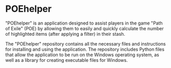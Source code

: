 # POEhelper

"POEhelper" is an application designed to assist players in the game "Path of Exile" (POE) by allowing them to easily and quickly calculate the number of highlighted items (after applying a filter) in their stash.

The "POEhelper" repository contains all the necessary files and instructions for installing and using the application. The repository includes Python files that allow the application to be run on the Windows operating system, as well as a library for creating executable files for Windows.
